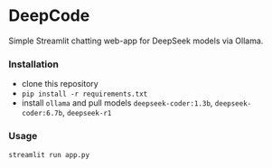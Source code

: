 # DeepCode
Simple Streamlit chatting web-app for DeepSeek models via Ollama.

### Installation
- clone this repository
- `pip install -r requirements.txt`
- install `ollama` and pull models `deepseek-coder:1.3b`, `deepseek-coder:6.7b`, `deepseek-r1`

### Usage
`streamlit run app.py`
